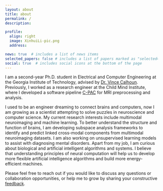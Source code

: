 ```yaml
---
layout: about
title: about
permalink: /
description:

profile:
  align: right
  image: XinhuiLi-pic.png
  address: 

news: true  # includes a list of news items
selected_papers: false # includes a list of papers marked as "selected={true}"
social: true  # includes social icons at the bottom of the page
---
```


I am a second-year Ph.D. student in Electrical and Computer Engineering at the Georgia Institute of Technology, advised by [Dr. Vince Calhoun](https://scholar.google.com/citations?user=WNOoGKIAAAAJ&hl=en). Previously, I worked as a research engineer at the Child Mind Institute, where I developed a software pipeline [C-PAC](https://fcp-indi.github.io/) for MRI preprocessing and analysis.

I used to be an engineer dreaming to connect brains and computers, now I am growing as a scientist attempting to solve puzzles in neuroscience and computer science. My current research interests include multimodal neuroimaging and machine learning. To better understand the structure and function of brains, I am developing subspace analysis frameworks to identify and predict linked cross-modal components from multimodal neuroimaging datasets. I am also working on unsupervised learning models to assist with diagnosing mental disorders. Apart from my job, I am curious about biological and artificial intelligent algorithms and systems. I believe that understanding principles of neural computation will help us to develop more flexible artificial intelligence algorithms and build more energy-efficient machines.

Please feel free to reach out if you would like to discuss any questions or collaboration opportunities, or help me to grow by sharing your constructive [feedback](https://forms.gle/rbkPYpf9LxscFWhc7).
